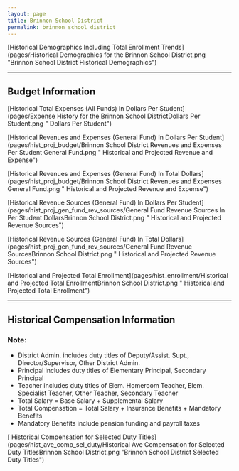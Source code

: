 ```yaml
---
layout: page
title: Brinnon School District
permalink: brinnon school district
---
```



[Historical Demographics Including Total Enrollment Trends](pages/Historical Demographics for the Brinnon School District.png "Brinnon School District Historical Demographics")

___

## Budget Information

[Historical Total Expenses (All Funds) In Dollars Per Student](pages/Expense History for the Brinnon School DistrictDollars Per Student.png " Dollars Per Student")

[Historical Revenues and Expenses (General Fund) In Dollars Per Student](pages/hist_proj_budget/Brinnon School District Revenues and Expenses Per Student General Fund.png " Historical and Projected Revenue and Expense")

[Historical Revenues and Expenses (General Fund) In Total Dollars](pages/hist_proj_budget/Brinnon School District Revenues and Expenses General Fund.png " Historical and Projected Revenue and Expense")

[Historical Revenue Sources (General Fund) In Dollars Per Student](pages/hist_proj_gen_fund_rev_sources/General Fund Revenue Sources In Per Student DollarsBrinnon School District.png " Historical and Projected Revenue Sources")

[Historical Revenue Sources (General Fund) In Total Dollars](pages/hist_proj_gen_fund_rev_sources/General Fund Revenue SourcesBrinnon School District.png " Historical and Projected Revenue Sources")

[Historical and Projected Total Enrollment](pages/hist_enrollment/Historical and Projected Total EnrollmentBrinnon School District.png " Historical and Projected Total Enrollment")


___

## Historical Compensation Information
### Note:
- District Admin. includes duty titles of Deputy/Assist. Supt., Director/Supervisor, Other District Admin.
- Principal includes duty titles of Elementary Principal, Secondary Principal
- Teacher includes duty titles of Elem. Homeroom Teacher, Elem. Specialist Teacher, Other Teacher, Secondary Teacher
- Total Salary = Base Salary + Supplemental Salary
- Total Compensation = Total Salary + Insurance Benefits + Mandatory Benefits
- Mandatory Benefits include pension funding and payroll taxes

[ Historical Compensation for Selected Duty Titles](pages/hist_ave_comp_sel_duty/Historical Ave Compensation for Selected Duty TitlesBrinnon School District.png "Brinnon School District Selected Duty Titles")

